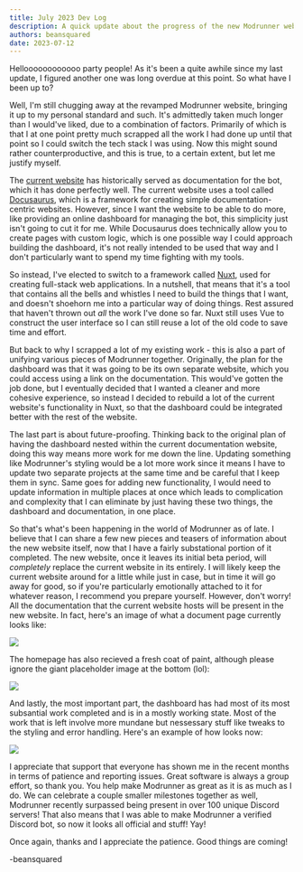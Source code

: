 ```yaml
---
title: July 2023 Dev Log
description: A quick update about the progress of the new Modrunner website
authors: beansquared
date: 2023-07-12
---
```


Helloooooooooooo party people! As it's been a quite awhile since my last update, I figured another one was long overdue at this point. So what have I been up to?

Well, I'm still chugging away at the revamped Modrunner website, bringing it up to my personal standard and such. It's admittedly taken much longer than I would've liked, due to a combination of factors. Primarily of which is that I at one point pretty much scrapped all the work I had done up until that point so I could switch the tech stack I was using. Now this might sound rather counterproductive, and this is true, to a certain extent, but let me justify myself.

The [current website](https://modrunner.net/) has historically served as documentation for the bot, which it has done perfectly well. The current website uses a tool called [Docusaurus](https://docusaurus.io/), which is a framework for creating simple documentation-centric websites. However, since I want the website to be able to do more, like providing an online dashboard for managing the bot, this simplicity just isn't going to cut it for me. While Docusaurus does technically allow you to create pages with custom logic, which is one possible way I could approach building the dashboard, it's not really intended to be used that way and I don't particularly want to spend my time fighting with my tools.

So instead, I've elected to switch to a framework called [Nuxt](https://nuxt.com/), used for creating full-stack web applications. In a nutshell, that means that it's a tool that contains all the bells and whistles I need to build the things that I want, and doesn't shoehorn me into a particular way of doing things. Rest assured that haven't thrown out _all_ the work I've done so far. Nuxt still uses Vue to construct the user interface so I can still reuse a lot of the old code to save time and effort.

But back to why I scrapped a lot of my existing work - this is also a part of unifying various pieces of Modrunner together. Originally, the plan for the dashboard was that it was going to be its own separate website, which you could access using a link on the documentation. This would've gotten the job done, but I eventually decided that I wanted a cleaner and more cohesive experience, so instead I decided to rebuild a lot of the current website's functionality in Nuxt, so that the dashboard could be integrated better with the rest of the website.

The last part is about future-proofing. Thinking back to the original plan of having the dashboard nested within the current documentation website, doing this way means more work for me down the line. Updating something like Modrunner's styling would be a lot more work since it means I have to update two separate projects at the same time and be careful that I keep them in sync. Same goes for adding new functionality, I would need to update information in multiple places at once which leads to complication and complexity that I can eliminate by just having these two things, the dashboard and documentation, in one place.

So that's what's been happening in the world of Modrunner as of late. I believe that I can share a few new pieces and teasers of information about the new website itself, now that I have a fairly substational portion of it completed. The new website, once it leaves its initial beta period, will _completely_ replace the current website in its entirely. I will likely keep the current website around for a little while just in case, but in time it will go away for good, so if you're particularly emotionally attached to it for whatever reason, I recommend you prepare yourself. However, don't worry! All the documentation that the current website hosts will be present in the new website. In fact, here's an image of what a document page currently looks like:

![](/img/blog/july-2023-dev-log/teaser2.png)

The homepage has also recieved a fresh coat of paint, although please ignore the giant placeholder image at the bottom (lol):

![](/img/blog/july-2023-dev-log/teaser1.png)

And lastly, the most important part, the dashboard has had most of its most subsantial work completed and is in a mostly working state. Most of the work that is left involve more mundane but nessessary stuff like tweaks to the styling and error handling. Here's an example of how looks now:

![](/img/blog/july-2023-dev-log/teaser3.png)

I appreciate that support that everyone has shown me in the recent months in terms of patience and reporting issues. Great software is always a group effort, so thank you. You help make Modrunner as great as it is as much as I do. We can celebrate a couple smaller milestones together as well, Modrunner recently surpassed being present in over 100 unique Discord servers! That also means that I was able to make Modrunner a verified Discord bot, so now it looks all official and stuff! Yay!

Once again, thanks and I appreciate the patience. Good things are coming!

-beansquared
